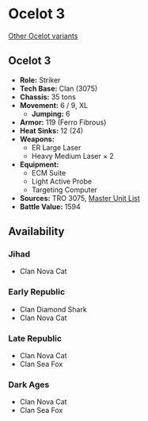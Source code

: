 # Ocelot 3

[Other Ocelot variants](../ocelot.md)

## Ocelot 3
- **Role:** Striker
- **Tech Base:** Clan (3075)
- **Chassis:** 35 tons
- **Movement:** 6 / 9, XL
  - **Jumping:** 6
- **Armor:** 119 (Ferro Fibrous)
- **Heat Sinks:** 12 (24)
- **Weapons:**
  - ER Large Laser
  - Heavy Medium Laser × 2
- **Equipment:**
  - ECM Suite
  - Light Active Probe
  - Targeting Computer
- **Sources:** TRO 3075, [Master Unit List](http://masterunitlist.info/Unit/Details/2315/ocelot-3)
- **Battle Value:** 1594

## Availability

### Jihad
- Clan Nova Cat

### Early Republic
- Clan Diamond Shark
- Clan Nova Cat

### Late Republic
- Clan Nova Cat
- Clan Sea Fox

### Dark Ages
- Clan Nova Cat
- Clan Sea Fox

